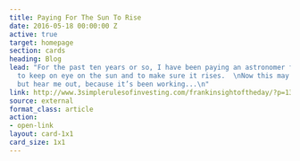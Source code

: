 ```yaml
---
title: Paying For The Sun To Rise
date: 2016-05-18 00:00:00 Z
active: true
target: homepage
section: cards
heading: Blog
lead: "For the past ten years or so, I have been paying an astronomer friend of mine
  to keep on eye on the sun and to make sure it rises.  \nNow this may sound crazy
  but hear me out, because it’s been working...\n"
link: http://www.3simplerulesofinvesting.com/frankinsightoftheday/?p=1327
source: external
format_class: article
action:
- open-link
layout: card-1x1
card_size: 1x1
---
```


